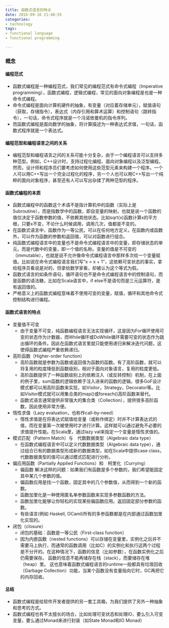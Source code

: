 ```yaml
---
title: 函数式语言的特点
date: 2016-09-16 21:40:55
categories:
- technology
tags:
- functional language
- functional programming

---
```



### 概念

#### 编程范式
- 函数式编程是一种编程范式，我们常见的编程范式有命令式编程（Imperative programming），函数式编程，逻辑式编程，常见的面向对象编程是也是一种命令式编程。
- 命令式编程是面向计算机硬件的抽象，有变量（对应着存储单元），赋值语句（获取，存储指令），表达式（内存引用和算术运算）和控制语句（跳转指令），一句话，命令式程序就是一个冯诺依曼机的指令序列。
- 而函数式编程是面向数学的抽象，将计算描述为一种表达式求值，一句话，函数式程序就是一个表达式。

<!-- more -->

#### 编程范型和编程语言之间的关系
- 编程范型和编程语言之间的关系可能十分复杂，由于一个编程语言可以支持多种范型。例如，C++设计时，支持过程化编程、面向对象编程以及泛型编程。然而，设计师和程序员们要考虑如何使用这些范型元素来构建一个程序。一个人可以用C++写出一个完全过程化的程序，另一个人也可以用C++写出一个纯粹的面向对象程序，甚至还有人可以写出杂揉了两种范型的程序。



#### 函数式编程的本质
- 函数式编程中的函数这个术语不是指计算机中的函数（实际上是Subroutine），而是指数学中的函数，即自变量的映射。也就是说一个函数的值仅决定于函数参数的值，不依赖其他状态。比如sqrt(x)函数计算x的平方根，只要x不变，不论什么时候调用，调用几次，值都是不变的。
- 在函数式语言中，函数作为一等公民，可以在任何地方定义，在函数内或函数外，可以作为函数的参数和返回值，可以对函数进行组合。
- 纯函数式编程语言中的变量也不是命令式编程语言中的变量，即存储状态的单元，而是代数中的变量，即一个值的名称。变量的值是不可变的（immutable），也就是说不允许像命令式编程语言中那样多次给一个变量赋值。比如说在命令式编程语言我们写“x = x + 1”，这依赖可变状态的事实，拿给程序员看说是对的，但拿给数学家看，却被认为这个等式为假。
- 函数式语言的如条件语句，循环语句也不是命令式编程语言中的控制语句，而是函数的语法糖，比如在Scala语言中，if else不是语句而是三元运算符，是有返回值的。
- 严格意义上的函数式编程意味着不使用可变的变量，赋值，循环和其他命令式控制结构进行编程。

#### 函数式语言的特点
- 变量值不可变
    - 由于变量不可变，纯函数编程语言无法实现循环，这是因为For循环使用可变的状态作为计数器，而While循环或DoWhile循环需要可变的状态作为跳出循环的条件。因此在函数式语言里就只能使用递归来解决迭代问题，这使得函数式编程严重依赖递归。
- 高阶函数（Higher-order function）
    - 高阶函数就是参数为函数或返回值为函数的函数。有了高阶函数，就可以将复用的粒度降低到函数级别，相对于面向对象语言，复用的粒度更低。
    - 高阶函数提供了一种函数级别上的依赖注入（或反转控制）机制，在上面的例子里，sum函数的逻辑依赖于注入进来的函数的逻辑。很多GoF设计模式都可以用高阶函数来实现，如Visitor，Strategy，Decorator等。比如Visitor模式就可以用集合类的map()或foreach()高阶函数来替代。
    - 函数式语言通常提供非常强大的集合类（Collection），提供很多高阶函数，因此使用非常方便。
- 惰性求值（Lazy evaluation，也称作call-by-need）
    - 惰性求值是在将表达式赋值给变量（或称作绑定）时并不计算表达式的值，而在变量第一次被使用时才进行计算。这样就可以通过避免不必要的求值提升性能。在Scala里，通过lazy val来指定一个变量是惰性求值的。
- 模式匹配（Pattern Match）与　代数数据类型（Algebraic data type）
    - 在函数式编程语言中可以定义代数数据类型（Algebraic data type），通过组合已有的数据类型形成新的数据类型，如在Scala中提供case class，代数数据类型的值可以通过模式匹配进行分析。
- 偏应用函数（Partially Applied Functions）和　柯里化（Currying）
    - 偏函数 解决这样的问题：如果我们有函数是多个参数的，我们希望能固定其中某几个参数的值。
    - 偏函数应用是找一个函数，固定其中的几个参数值，从而得到一个新的函数。
    - 函数加里化是一种使用匿名单参数函数来实现多参数函数的方法。
    - 函数加里化能够让你轻松的实现某些偏函数应用。返回固定部分参数的函数。
    - 有些语言(例如 Haskell, OCaml)所有的多参函数都是在内部通过函数加里化实现的。
- 闭包（closure）
    - 闭包的基础：函数是一等公民（First-class function）
    - 因为内嵌函数（nested functions）可以存储在变量里，实例化之后并不需要马上执行，而通常的函数调用（比如C）的实例化和执行这两个过程是不分开的。在这种情况下，函数的信息（比如参数），在函数实例化之后仍需要保存。 函数的信息不能再储存在栈（stack），而要储存在堆（heap）里。 这也意味着函数式编程语言的runtime一般都具有垃圾回收（Garbage Collection）功能，当某个函数没有变量指向它时，GC再把它的内存回收。
    

#### 总结
- 函数式编程是给软件开发者提供的另一套工具箱，为我们提供了另外一种抽象和思考的方式。
- 函数式编程也有不太擅长的场合，比如处理可变状态和处理IO，要么引入可变变量，要么通过Monad来进行封装（如State Monad和IO Monad）





